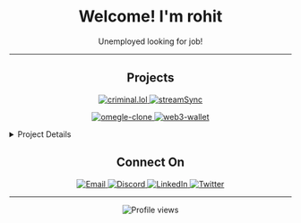 <h1 align="center">Welcome! I'm rohit</h1>
<p align="center">
  Unemployed looking for job!
</p>

---

<h2 align="center">Projects</h2>

<p align="center">
  <a href="https://github.com/rohitsx/criminal.lol" target="_blank">
    <img src="https://github-readme-stats.vercel.app/api/pin/?username=rohitsx&repo=criminal.lol&theme=radical" alt="criminal.lol" />
  </a>
  <a href="https://github.com/rohitsx/streamSync" target="_blank">
    <img src="https://github-readme-stats.vercel.app/api/pin/?username=rohitsx&repo=streamSync&theme=radical" alt="streamSync" />
  </a>
</p>
<p align="center">
  <a href="https://github.com/rohitsx/omegle-clone" target="_blank">
    <img src="https://github-readme-stats.vercel.app/api/pin/?username=rohitsx&repo=omegle-clone&theme=radical" alt="omegle-clone" />
  </a>
  <a href="https://github.com/rohitsx/web3-wallet" target="_blank">
    <img src="https://github-readme-stats.vercel.app/api/pin/?username=rohitsx&repo=web3-wallet&theme=radical" alt="web3-wallet" />
  </a>
</p>

<details>
  <summary>Project Details</summary>

  ### Criminal.lol
  - **Tech Stack:** NexJS/TS NodeJs Postgresql WebRTC SocketIO
  - [Live Demo](https://criminal.lol/){:target="_blank"}
  - Criminal.lol is a social media platform that lets you connect with strangers via video chat, alongside other engaging social media features.

  ### StreamSync
  - **Tech Stack:** React/TS Nodejs WebRTC SocketIO MongoDB Redis
  - [Live Demo](https://stream-sync.devrohit.tech/){:target="_blank"}
  - streamSync is a browser extension that enables real-time voice interactions between hosts and participants.

  ### Omegle Clone
  - **Tech Stack:** React/Js Nodejs WebRTC SocketIO Redis
  - [Live Demo](http://omegel-clone.devrohit.tech/){:target="_blank"}
  - Omegle Clone is a real-time video chat platform that connects strangers for random, spontaneous conversations.

  ### WebRTC Project
  - **Tech Stack:** React/TS
  - [Live Demo](https://wallet.devrohit.tech/){:target="_blank"}
  - Simple web3 wallet, allows users to generate and manage multiple wallet addresses.

</details>

<h2 align="center">Connect On</h2>
<p align="center">
  <a href="mailto:rohitbindw@gmail.com" target="_blank">
    <img src="https://img.shields.io/badge/Email-D14836?style=for-the-badge&logo=gmail&logoColor=white" alt="Email" />
  </a>
  <a href="https://discord.com/users/rohitsx" target="_blank">
    <img src="https://img.shields.io/badge/Discord-7289DA?style=for-the-badge&logo=discord&logoColor=white" alt="Discord" />
  </a>
  <a href="https://linkedin.com/in/rohiitrb" target="_blank">
    <img src="https://img.shields.io/badge/LinkedIn-0077B5?style=for-the-badge&logo=linkedin&logoColor=white" alt="LinkedIn" />
  </a>
  <a href="https://twitter.com/rohitsx" target="_blank">
    <img src="https://img.shields.io/badge/Twitter-1DA1F2?style=for-the-badge&logo=twitter&logoColor=white" alt="Twitter" />
  </a>
</p>

---

<p align="center">
  <img src="https://komarev.com/ghpvc/?username=rohitsx&label=Profile%20views&color=0e75b6&style=flat" alt="Profile views" />
</p>
